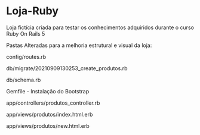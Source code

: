 # Loja-Ruby
Loja fictícia criada para testar os conhecimentos adquiridos durante o curso Ruby On Rails 5

Pastas Alteradas para a melhoria estrutural e visual da loja:

config/routes.rb 

db/migrate/20210909130253_create_produtos.rb

db/schema.rb

Gemfile - Instalação do Bootstrap

app/controllers/produtos_controller.rb

app/views/produtos/index.html.erb

app/views/produtos/new.html.erb

